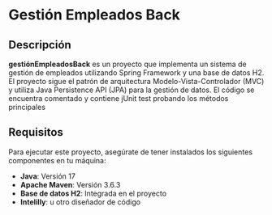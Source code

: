 # Gestión Empleados Back

## Descripción

**gestiónEmpleadosBack** es un proyecto que implementa un sistema de gestión de empleados utilizando Spring Framework y una base de datos H2. El proyecto sigue el patrón de arquitectura Modelo-Vista-Controlador (MVC) y utiliza Java Persistence API (JPA) para la gestión de datos.
El código se encuentra comentado y contiene jUnit test probando los métodos principales

## Requisitos

Para ejecutar este proyecto, asegúrate de tener instalados los siguientes componentes en tu máquina:

- **Java**: Versión 17
- **Apache Maven**: Versión 3.6.3
- **Base de datos H2**: Integrada en el proyecto
- **Intelilly**: u otro diseñador de código
